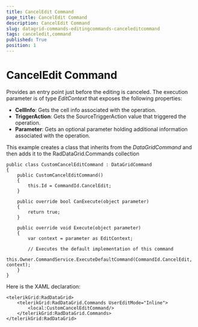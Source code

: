 ```yaml
---
title: CancelEdit Command
page_title: CancelEdit Command
description: CancelEdit Command
slug: datagrid-commands-editingcommands-canceleditcommand
tags: canceledit,command
published: True
position: 1
---
```


# CancelEdit Command

Provides an entry point just before the editing is canceled.
The execution parameter is of type *EditContext* that exposes the following properties:

* **CellInfo**: Gets the cell info associated with the operation.
* **TriggerAction**: Gets the SourceTriggerAction value that triggered the operation.
* **Parameter**: Gets an optional parameter holding additional information associated with the operation.

This example creates a class that inherits from the *DataGridCommand* and then adds it to the RadDataGrid.Commands collection

	public class CustomCancelEditCommand : DataGridCommand
	{
	    public CustomCancelEditCommand()
	    {
	        this.Id = CommandId.CancelEdit;
	    }
	
	    public override bool CanExecute(object parameter)
	    {
	        return true;
	    }
	
	    public override void Execute(object parameter)
	    {
	        var context = parameter as EditContext;
	
	        // Executes the default implementation of this command
	        this.Owner.CommandService.ExecuteDefaultCommand(CommandId.CancelEdit, context);
	    }
	}

Here is the XAML declaration:

	<telerikGrid:RadDataGrid>
	    <telerikGrid:RadDataGrid.Commands UserEditMode="Inline">
	        <local:CustomCancelEditCommand/>
	    </telerikGrid:RadDataGrid.Commands>
	</telerikGrid:RadDataGrid>